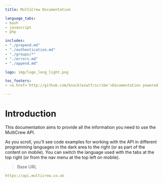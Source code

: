 ```yaml
---
title: MultiCrew Documentation

language_tabs:
- bash
- javascript
- php

includes:
- "./prepend.md"
- "./authentication.md"
- "./groups/*"
- "./errors.md"
- "./append.md"

logo: img/logo_long_light.png

toc_footers:
- <a href='http://github.com/knuckleswtf/scribe'>Documentation powered by Scribe ✍</a>

---
```


# Introduction



This documentation aims to provide all the information you need to use the MultiCrew API.

<aside>As you scroll, you'll see code examples for working with the API in different programming languages in the dark area to the right (or as part of the content on mobile).
You can switch the language used with the tabs at the top right (or from the nav menu at the top left on mobile).</aside>


> Base URL

```yaml
https://api.multicrew.co.uk
```